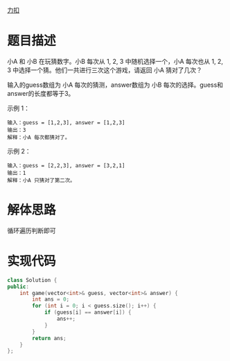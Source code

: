 [力扣](https://leetcode-cn.com/problems/guess-numbers/)

# 题目描述

小A 和 小B 在玩猜数字。小B 每次从 1, 2, 3 中随机选择一个，小A 每次也从 1, 2, 3 中选择一个猜。他们一共进行三次这个游戏，请返回 小A 猜对了几次？

输入的guess数组为 小A 每次的猜测，answer数组为 小B 每次的选择。guess和answer的长度都等于3。

示例 1：

```
输入：guess = [1,2,3], answer = [1,2,3]
输出：3
解释：小A 每次都猜对了。
```

示例 2：

```
输入：guess = [2,2,3], answer = [3,2,1]
输出：1
解释：小A 只猜对了第二次。
```

# 解体思路

循环遍历判断即可

# 实现代码

```cpp
class Solution {
public:
    int game(vector<int>& guess, vector<int>& answer) {
        int ans = 0;
        for (int i = 0; i < guess.size(); i++) {
            if (guess[i] == answer[i]) {
                ans++;
            }
        }
        return ans;
    }
};
```
